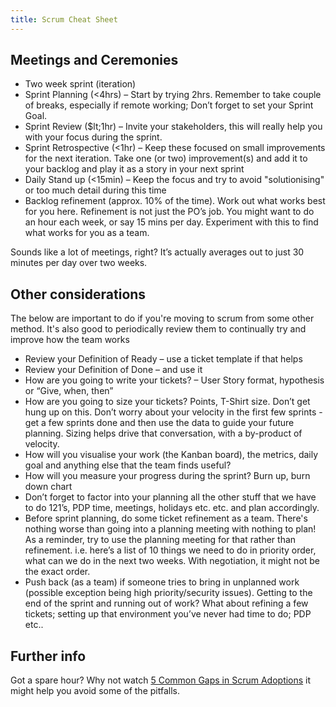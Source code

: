 ```yaml
---
title: Scrum Cheat Sheet
---
```

## Meetings and Ceremonies
* Two week sprint (iteration)
* Sprint Planning (&lt;4hrs) – Start by trying 2hrs. Remember to take couple of breaks, especially if remote working; Don’t forget to set your Sprint Goal.
* Sprint Review ($lt;1hr) – Invite your stakeholders, this will really help you with your focus during the sprint.
* Sprint Retrospective (&lt;1hr) – Keep these focused on small improvements for the next iteration. Take one (or two) improvement(s) and add it to your backlog and play it as a story in your next sprint
* Daily Stand up (&lt;15min) – Keep the focus and try to avoid "solutionising" or too much detail during this time
* Backlog refinement (approx. 10% of the time). Work out what works best for you here. Refinement is not just the PO’s job. You might want to do an hour each week, or say 15 mins per day. Experiment with this to find what works for you as a team.
 
Sounds like a lot of meetings, right? It’s actually averages out to just 30 minutes per day over two weeks.

## Other considerations
The below are important to do if you're moving to scrum from some other method. It's also good to periodically review them to continually try and improve how the team works
* Review your Definition of Ready – use a ticket template if that helps
* Review your Definition of Done – and use it
* How are you going to write your tickets? – User Story format, hypothesis or “Give, when, then”
* How are you going to size your tickets? Points, T-Shirt size. Don’t get hung up on this. Don’t worry about your velocity in the first few sprints - get a few sprints done and then use the data to guide your future planning. Sizing helps drive that conversation, with a by-product of velocity.
* How will you visualise your work (the Kanban board), the metrics, daily goal and anything else that the team finds useful?
* How will you measure your progress during the sprint? Burn up, burn down chart
* Don’t forget to factor into your planning all the other stuff that we have to do 121’s, PDP time, meetings,  holidays etc. etc. and plan accordingly.
* Before sprint planning, do some ticket refinement as a team. There's nothing worse than going into a planning meeting with nothing to plan! As a reminder, try to use the planning meeting for that rather than refinement. i.e. here’s a list of 10 things we need to do in priority order, what can we do in the next two weeks. With negotiation, it might not be the exact order.
* Push back (as a team) if someone tries to bring in unplanned work (possible exception being high priority/security issues). Getting to the end of the sprint and running out of work? What about refining a few tickets; setting up that environment you’ve never had time to do; PDP etc.. 

## Further info
Got a spare hour? Why not watch [5 Common Gaps in Scrum Adoptions](https://www.construx.com/webinar-5-common-gaps-in-scrum-adoptions/recording/) it might help you avoid some of the pitfalls.
